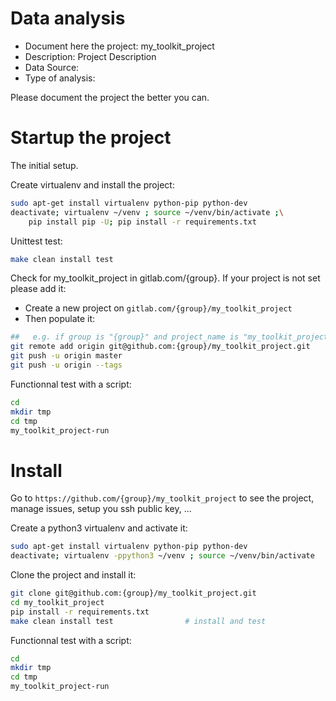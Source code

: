 # Data analysis
- Document here the project: my_toolkit_project
- Description: Project Description
- Data Source:
- Type of analysis:

Please document the project the better you can.

# Startup the project

The initial setup.

Create virtualenv and install the project:
```bash
sudo apt-get install virtualenv python-pip python-dev
deactivate; virtualenv ~/venv ; source ~/venv/bin/activate ;\
    pip install pip -U; pip install -r requirements.txt
```

Unittest test:
```bash
make clean install test
```

Check for my_toolkit_project in gitlab.com/{group}.
If your project is not set please add it:

- Create a new project on `gitlab.com/{group}/my_toolkit_project`
- Then populate it:

```bash
##   e.g. if group is "{group}" and project_name is "my_toolkit_project"
git remote add origin git@github.com:{group}/my_toolkit_project.git
git push -u origin master
git push -u origin --tags
```

Functionnal test with a script:

```bash
cd
mkdir tmp
cd tmp
my_toolkit_project-run
```

# Install

Go to `https://github.com/{group}/my_toolkit_project` to see the project, manage issues,
setup you ssh public key, ...

Create a python3 virtualenv and activate it:

```bash
sudo apt-get install virtualenv python-pip python-dev
deactivate; virtualenv -ppython3 ~/venv ; source ~/venv/bin/activate
```

Clone the project and install it:

```bash
git clone git@github.com:{group}/my_toolkit_project.git
cd my_toolkit_project
pip install -r requirements.txt
make clean install test                # install and test
```
Functionnal test with a script:

```bash
cd
mkdir tmp
cd tmp
my_toolkit_project-run
```
